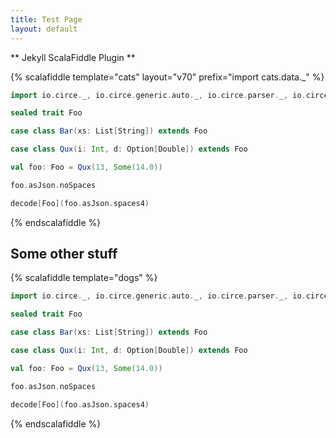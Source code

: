 ```yaml
---
title: Test Page
layout: default
---
```


** Jekyll ScalaFiddle Plugin **

{% scalafiddle template="cats" layout="v70" prefix="import cats.data._" %}
```scala
import io.circe._, io.circe.generic.auto._, io.circe.parser._, io.circe.syntax._

sealed trait Foo

case class Bar(xs: List[String]) extends Foo

case class Qux(i: Int, d: Option[Double]) extends Foo

val foo: Foo = Qux(13, Some(14.0))

foo.asJson.noSpaces

decode[Foo](foo.asJson.spaces4)
```

{% endscalafiddle %}

## Some other stuff

{% scalafiddle template="dogs" %}
```scala
import io.circe._, io.circe.generic.auto._, io.circe.parser._, io.circe.syntax._

sealed trait Foo

case class Bar(xs: List[String]) extends Foo

case class Qux(i: Int, d: Option[Double]) extends Foo

val foo: Foo = Qux(13, Some(14.0))

foo.asJson.noSpaces

decode[Foo](foo.asJson.spaces4)
```
{% endscalafiddle %}
